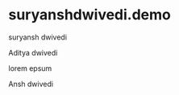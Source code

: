 # suryanshdwivedi.demo
<p>suryansh dwivedi</p>
<a>Aditya dwivedi</a>
<p>lorem epsum</p>
<a>Ansh dwivedi</a>